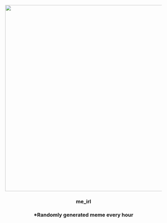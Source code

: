 <p align="center">
        <img src="https://i.redd.it/k98w3gdrt4z91.jpg" width="600" height="600">
        </p>
        <h3 align="center">me_irl</h3>
        <h3 align="center">*Randomly generated meme every hour</h3>
    